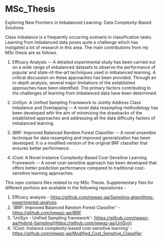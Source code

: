 # MSc_Thesis
Exploring New Frontiers in Imbalanced Learning: Data Complexity-Based Solutions

Class imbalance is a frequently occurring scenario in classification tasks. Learning from imbalanced data poses quite a challenge which has instigated a lot of research in this area. The main contributions from my MSc thesis are as follows.

1. Efficacy Analysis -- A detailed experimental study has been carried out on a wide range of imbalanced datasets to observe the performance of popular and state-of-the-art techniques used in imbalanced learning. A critical discussion on these approaches has been provided. Through an in-depth analysis, several major limitations of the established approaches have been identified. The primary factors contributing to the challenges of learning from imbalanced data have been determined.

2. UniSyn: A Unified Sampling Framework to Jointly Address Class Imbalance and Overlapping -- A novel data resampling methodology has been developed with the aim of minimizing the drawbacks of the established approaches and addressing all the data difficulty factors of imbalanced learning. 

3. iBRF: Improved Balanced Random Forest Classifier -- A novel ensemble technique for data resampling and improved generalization has been developed. It is a modified version of the original BRF classifier that ensures better performance.

4. iCost: A Novel Instance Complexity-Based Cost-Sensitive Learning Framework -- A novel cost-sensitive approach has been developed that offers better prediction performance compared to traditional cost-sensitive learning approaches.


This repo contains files related to my MSc Thesis. Supplementary files for different portions are available in the following repositories - 

1. Efficacy analysis  - https://github.com/newaz-aa/Sampling-algorithms-experimental-analysis
2. 'iBRF: Improved Balanced Random Forest Classifier' - https://github.com/newaz-aa/iBRF
3. 'UniSyn - Unified Sampling framework'- [https://github.com/newaz-aa/Hybrid-Sampling](https://github.com/newaz-aa/UniSyn)
4. 'iCost: Instance complexity-based cost-sensitive learning' - https://github.com/newaz-aa/Modified_Cost_Sensitive_Classifier
